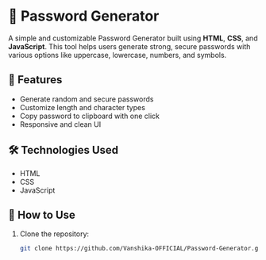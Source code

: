 # 🔐 Password Generator

A simple and customizable Password Generator built using **HTML**, **CSS**, and **JavaScript**. This tool helps users generate strong, secure passwords with various options like uppercase, lowercase, numbers, and symbols.

## 🚀 Features

- Generate random and secure passwords
- Customize length and character types
- Copy password to clipboard with one click
- Responsive and clean UI

## 🛠️ Technologies Used

- HTML
- CSS
- JavaScript

## 📁 How to Use

1. Clone the repository:
   ```bash
   git clone https://github.com/Vanshika-OFFICIAL/Password-Generator.git
